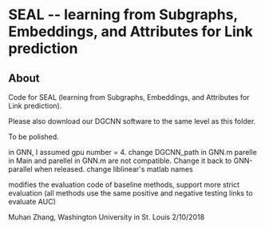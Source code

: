 SEAL -- learning from Subgraphs, Embeddings, and Attributes for Link prediction
===============================================================================

About
-----

Code for SEAL (learning from Subgraphs, Embeddings, and Attributes for Link prediction).

Please also download our DGCNN software to the same level as this folder.

To be polished.

in GNN, I assumed gpu number = 4.
change DGCNN_path in GNN.m
parelle in Main and parellel in GNN.m are not compatible. Change it back to GNN-parallel when released.
change liblinear's matlab names

modifies the evaluation code of baseline methods, support more strict evaluation (all methods use the same positive and negative testing links to evaluate AUC)


Muhan Zhang, Washington University in St. Louis
2/10/2018
